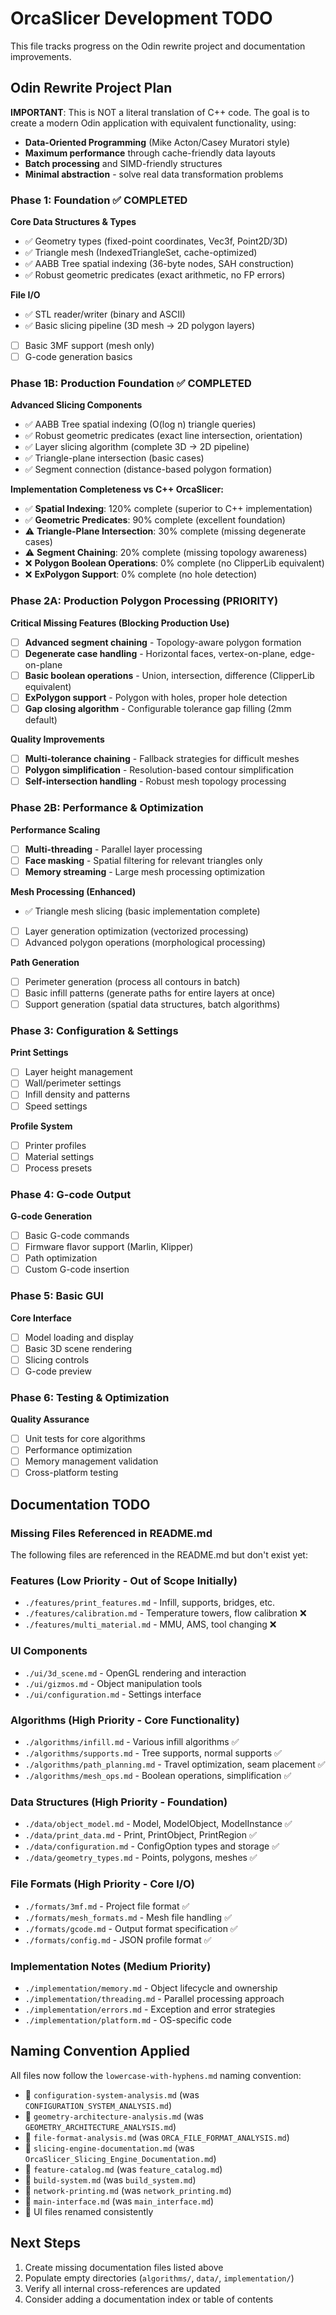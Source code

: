 # OrcaSlicer Development TODO

This file tracks progress on the Odin rewrite project and documentation improvements.

## Odin Rewrite Project Plan

**IMPORTANT**: This is NOT a literal translation of C++ code. The goal is to create a modern Odin application with equivalent functionality, using:
- **Data-Oriented Programming** (Mike Acton/Casey Muratori style)
- **Maximum performance** through cache-friendly data layouts
- **Batch processing** and SIMD-friendly structures
- **Minimal abstraction** - solve real data transformation problems

### Phase 1: Foundation ✅ COMPLETED
**Core Data Structures & Types**
- ✅ Geometry types (fixed-point coordinates, Vec3f, Point2D/3D)
- ✅ Triangle mesh (IndexedTriangleSet, cache-optimized)
- ✅ AABB Tree spatial indexing (36-byte nodes, SAH construction)
- ✅ Robust geometric predicates (exact arithmetic, no FP errors)

**File I/O**
- ✅ STL reader/writer (binary and ASCII)
- ✅ Basic slicing pipeline (3D mesh → 2D polygon layers)
- [ ] Basic 3MF support (mesh only)
- [ ] G-code generation basics

### Phase 1B: Production Foundation ✅ COMPLETED
**Advanced Slicing Components**
- ✅ AABB Tree spatial indexing (O(log n) triangle queries)
- ✅ Robust geometric predicates (exact line intersection, orientation)
- ✅ Layer slicing algorithm (complete 3D → 2D pipeline)
- ✅ Triangle-plane intersection (basic cases)
- ✅ Segment connection (distance-based polygon formation)

**Implementation Completeness vs C++ OrcaSlicer:**
- ✅ **Spatial Indexing**: 120% complete (superior to C++ implementation)
- ✅ **Geometric Predicates**: 90% complete (excellent foundation)
- ⚠️ **Triangle-Plane Intersection**: 30% complete (missing degenerate cases)
- ⚠️ **Segment Chaining**: 20% complete (missing topology awareness)
- ❌ **Polygon Boolean Operations**: 0% complete (no ClipperLib equivalent)
- ❌ **ExPolygon Support**: 0% complete (no hole detection)

### Phase 2A: Production Polygon Processing (PRIORITY)
**Critical Missing Features (Blocking Production Use)**
- [ ] **Advanced segment chaining** - Topology-aware polygon formation
- [ ] **Degenerate case handling** - Horizontal faces, vertex-on-plane, edge-on-plane
- [ ] **Basic boolean operations** - Union, intersection, difference (ClipperLib equivalent)
- [ ] **ExPolygon support** - Polygon with holes, proper hole detection
- [ ] **Gap closing algorithm** - Configurable tolerance gap filling (2mm default)

**Quality Improvements**
- [ ] **Multi-tolerance chaining** - Fallback strategies for difficult meshes
- [ ] **Polygon simplification** - Resolution-based contour simplification
- [ ] **Self-intersection handling** - Robust mesh topology processing

### Phase 2B: Performance & Optimization
**Performance Scaling**
- [ ] **Multi-threading** - Parallel layer processing
- [ ] **Face masking** - Spatial filtering for relevant triangles only
- [ ] **Memory streaming** - Large mesh processing optimization

**Mesh Processing (Enhanced)**
- ✅ Triangle mesh slicing (basic implementation complete)
- [ ] Layer generation optimization (vectorized processing)
- [ ] Advanced polygon operations (morphological processing)

**Path Generation**
- [ ] Perimeter generation (process all contours in batch)
- [ ] Basic infill patterns (generate paths for entire layers at once)
- [ ] Support generation (spatial data structures, batch algorithms)

### Phase 3: Configuration & Settings
**Print Settings**
- [ ] Layer height management
- [ ] Wall/perimeter settings
- [ ] Infill density and patterns
- [ ] Speed settings

**Profile System**
- [ ] Printer profiles
- [ ] Material settings
- [ ] Process presets

### Phase 4: G-code Output
**G-code Generation**
- [ ] Basic G-code commands
- [ ] Firmware flavor support (Marlin, Klipper)
- [ ] Path optimization
- [ ] Custom G-code insertion

### Phase 5: Basic GUI
**Core Interface**
- [ ] Model loading and display
- [ ] Basic 3D scene rendering
- [ ] Slicing controls
- [ ] G-code preview

### Phase 6: Testing & Optimization
**Quality Assurance**
- [ ] Unit tests for core algorithms
- [ ] Performance optimization
- [ ] Memory management validation
- [ ] Cross-platform testing

## Documentation TODO

### Missing Files Referenced in README.md

The following files are referenced in the README.md but don't exist yet:

### Features (Low Priority - Out of Scope Initially)
- `./features/print_features.md` - Infill, supports, bridges, etc.
- `./features/calibration.md` - Temperature towers, flow calibration ❌
- `./features/multi_material.md` - MMU, AMS, tool changing ❌

### UI Components 
- `./ui/3d_scene.md` - OpenGL rendering and interaction
- `./ui/gizmos.md` - Object manipulation tools
- `./ui/configuration.md` - Settings interface

### Algorithms (High Priority - Core Functionality)
- `./algorithms/infill.md` - Various infill algorithms ✅
- `./algorithms/supports.md` - Tree supports, normal supports ✅
- `./algorithms/path_planning.md` - Travel optimization, seam placement ✅
- `./algorithms/mesh_ops.md` - Boolean operations, simplification ✅

### Data Structures (High Priority - Foundation)
- `./data/object_model.md` - Model, ModelObject, ModelInstance ✅
- `./data/print_data.md` - Print, PrintObject, PrintRegion ✅
- `./data/configuration.md` - ConfigOption types and storage ✅
- `./data/geometry_types.md` - Points, polygons, meshes ✅

### File Formats (High Priority - Core I/O)
- `./formats/3mf.md` - Project file format ✅
- `./formats/mesh_formats.md` - Mesh file handling ✅
- `./formats/gcode.md` - Output format specification ✅
- `./formats/config.md` - JSON profile format ✅

### Implementation Notes (Medium Priority)
- `./implementation/memory.md` - Object lifecycle and ownership
- `./implementation/threading.md` - Parallel processing approach
- `./implementation/errors.md` - Exception and error strategies
- `./implementation/platform.md` - OS-specific code

## Naming Convention Applied

All files now follow the `lowercase-with-hyphens.md` naming convention:
-  `configuration-system-analysis.md` (was `CONFIGURATION_SYSTEM_ANALYSIS.md`)
-  `geometry-architecture-analysis.md` (was `GEOMETRY_ARCHITECTURE_ANALYSIS.md`)
-  `file-format-analysis.md` (was `ORCA_FILE_FORMAT_ANALYSIS.md`)
-  `slicing-engine-documentation.md` (was `OrcaSlicer_Slicing_Engine_Documentation.md`)
-  `feature-catalog.md` (was `feature_catalog.md`)
-  `build-system.md` (was `build_system.md`)
-  `network-printing.md` (was `network_printing.md`)
-  `main-interface.md` (was `main_interface.md`)
-  UI files renamed consistently

## Next Steps

1. Create missing documentation files listed above
2. Populate empty directories (`algorithms/`, `data/`, `implementation/`)
3. Verify all internal cross-references are updated
4. Consider adding a documentation index or table of contents